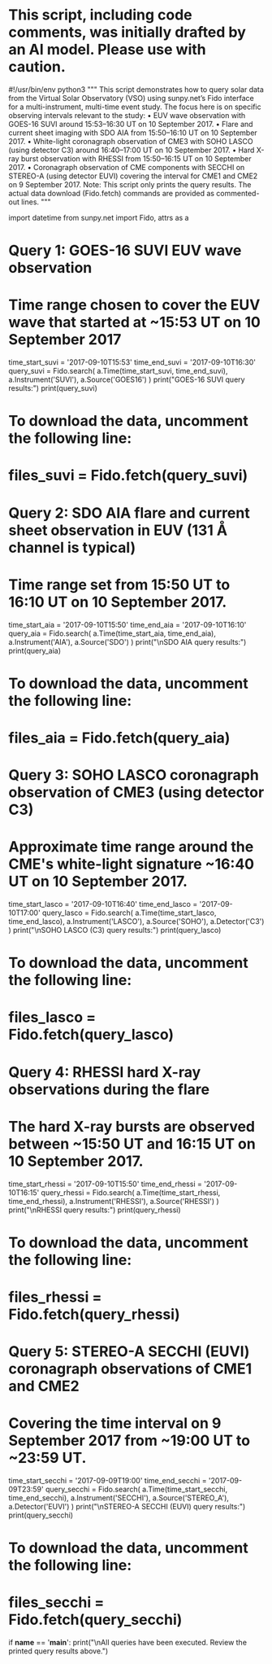 # This script, including code comments, was initially drafted by an AI model. Please use with caution.

#!/usr/bin/env python3
"""
This script demonstrates how to query solar data from the Virtual Solar Observatory 
(VSO) using sunpy.net’s Fido interface for a multi-instrument, multi-time event study.
The focus here is on specific observing intervals relevant to the study:
    • EUV wave observation with GOES-16 SUVI around 15:53–16:30 UT on 10 September 2017.
    • Flare and current sheet imaging with SDO AIA from 15:50–16:10 UT on 10 September 2017.
    • White-light coronagraph observation of CME3 with SOHO LASCO (using detector C3) 
      around 16:40–17:00 UT on 10 September 2017.
    • Hard X-ray burst observation with RHESSI from 15:50–16:15 UT on 10 September 2017.
    • Coronagraph observation of CME components with SECCHI on STEREO-A (using detector EUVI)
      covering the interval for CME1 and CME2 on 9 September 2017.
Note: This script only prints the query results. The actual data download (Fido.fetch) commands 
are provided as commented-out lines.
"""

import datetime
from sunpy.net import Fido, attrs as a

# Query 1: GOES-16 SUVI EUV wave observation
# Time range chosen to cover the EUV wave that started at ~15:53 UT on 10 September 2017
time_start_suvi = '2017-09-10T15:53'
time_end_suvi   = '2017-09-10T16:30'
query_suvi = Fido.search(
    a.Time(time_start_suvi, time_end_suvi),
    a.Instrument('SUVI'),
    a.Source('GOES16')
)
print("GOES-16 SUVI query results:")
print(query_suvi)
# To download the data, uncomment the following line:
# files_suvi = Fido.fetch(query_suvi)

# Query 2: SDO AIA flare and current sheet observation in EUV (131 Å channel is typical)
# Time range set from 15:50 UT to 16:10 UT on 10 September 2017.
time_start_aia = '2017-09-10T15:50'
time_end_aia   = '2017-09-10T16:10'
query_aia = Fido.search(
    a.Time(time_start_aia, time_end_aia),
    a.Instrument('AIA'),
    a.Source('SDO')
)
print("\nSDO AIA query results:")
print(query_aia)
# To download the data, uncomment the following line:
# files_aia = Fido.fetch(query_aia)

# Query 3: SOHO LASCO coronagraph observation of CME3 (using detector C3)
# Approximate time range around the CME's white-light signature ~16:40 UT on 10 September 2017.
time_start_lasco = '2017-09-10T16:40'
time_end_lasco   = '2017-09-10T17:00'
query_lasco = Fido.search(
    a.Time(time_start_lasco, time_end_lasco),
    a.Instrument('LASCO'),
    a.Source('SOHO'),
    a.Detector('C3')
)
print("\nSOHO LASCO (C3) query results:")
print(query_lasco)
# To download the data, uncomment the following line:
# files_lasco = Fido.fetch(query_lasco)

# Query 4: RHESSI hard X-ray observations during the flare
# The hard X-ray bursts are observed between ~15:50 UT and 16:15 UT on 10 September 2017.
time_start_rhessi = '2017-09-10T15:50'
time_end_rhessi   = '2017-09-10T16:15'
query_rhessi = Fido.search(
    a.Time(time_start_rhessi, time_end_rhessi),
    a.Instrument('RHESSI'),
    a.Source('RHESSI')
)
print("\nRHESSI query results:")
print(query_rhessi)
# To download the data, uncomment the following line:
# files_rhessi = Fido.fetch(query_rhessi)

# Query 5: STEREO-A SECCHI (EUVI) coronagraph observations of CME1 and CME2
# Covering the time interval on 9 September 2017 from ~19:00 UT to ~23:59 UT.
time_start_secchi = '2017-09-09T19:00'
time_end_secchi   = '2017-09-09T23:59'
query_secchi = Fido.search(
    a.Time(time_start_secchi, time_end_secchi),
    a.Instrument('SECCHI'),
    a.Source('STEREO_A'),
    a.Detector('EUVI')
)
print("\nSTEREO-A SECCHI (EUVI) query results:")
print(query_secchi)
# To download the data, uncomment the following line:
# files_secchi = Fido.fetch(query_secchi)

if __name__ == '__main__':
    print("\nAll queries have been executed. Review the printed query results above.")
